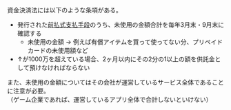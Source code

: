 資金決済法には以下のような条項がある。

* 発行された[前払式支払手段](/法律/前払式支払手段.md)のうち、未使用の金額合計を毎年3月末・9月末に確認する
  - 未使用の金額 → 例えば有償アイテムを買って使ってない分、プリペイドカードの未使用額など
* ↑が1000万を超えている場合、2ヶ月以内にその2分の1以上の額を供託金として預けなければならない

また、未使用の金額についてはその会社が運営しているサービス全体であることに注意が必要。  
（ゲーム企業であれば、運営しているアプリ全体で合計しないといけない）
